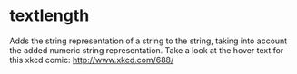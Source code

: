 textlength
==========

Adds the string representation of a string to the string, taking into account the added numeric string representation.
Take a look at the hover text for this xkcd comic: http://www.xkcd.com/688/
